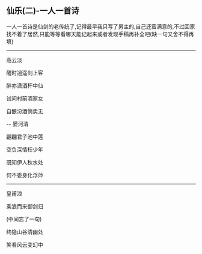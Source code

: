 ## 仙乐(二)-一人一首诗 ##

一人一首诗是仙剑的老传统了,记得最早我只写了男主的,自己还蛮满意的,不过回家找不着了居然,只能等等看哪天能记起来或者发现手稿再补全吧(缺一句又舍不得再填)

---
 
高云淡
 
醒时逍遥剑上客

醉亦潇洒杯中仙

试问村前酒家女

自酿汾酒倘卖无

-- 
晏河清
 
翩翩君子池中莲

空负深情枉少年

既知伊人秋水处

何不委身化浮萍
 
---

皇甫浪
 
乘浪而来御剑归

(中间忘了一句)

终隐山谷清幽处

笑看风云变幻中
